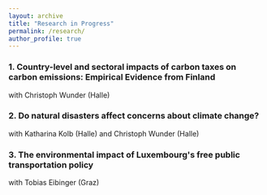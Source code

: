 ```yaml
---
layout: archive
title: "Research in Progress"
permalink: /research/
author_profile: true
---
```


### 1. Country-level and sectoral impacts of carbon taxes on carbon emissions: Empirical Evidence from Finland
with Christoph Wunder (Halle)

<!--This paper uses synthetic controls to investigate the environmental effectiveness of the carbon taxes introduced in the Nordic countries in the early 1990s.

<!--Earlier version - World Bank working paper series, Nov 2019
[Download paper here](https://openknowledge.worldbank.org/handle/10986/32746)-->

### 2. Do natural disasters affect concerns about climate change?
with Katharina Kolb (Halle) and Christoph Wunder (Halle)

<!--This paper investigates if directly experiencing a natural disaster affects an individual's concerns about climate change, in Germany.-->

### 3. The environmental impact of Luxembourg's free public transportation policy
with Tobias Eibinger (Graz)
